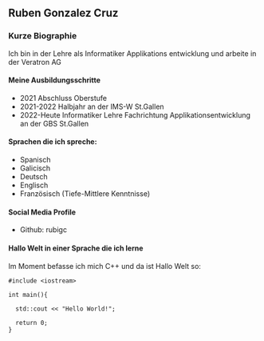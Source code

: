 ## Ruben Gonzalez Cruz

### Kurze Biographie

Ich bin in der Lehre als Informatiker Applikations entwicklung und arbeite in der Veratron AG

#### Meine Ausbildungsschritte

- 2021 Abschluss Oberstufe
- 2021-2022 Halbjahr an der IMS-W St.Gallen
- 2022-Heute Informatiker Lehre Fachrichtung Applikationsentwicklung an der GBS St.Gallen

#### Sprachen die ich spreche:

- Spanisch
- Galicisch
- Deutsch
- Englisch
- Französisch (Tiefe-Mittlere Kenntnisse)

#### Social Media Profile

- Github: rubigc

#### Hallo Welt in einer Sprache die ich lerne

Im Moment befasse ich mich C++ und da ist Hallo Welt so:
    
    #include <iostream>

    int main(){

      std::cout << "Hello World!";

      return 0;
    }
